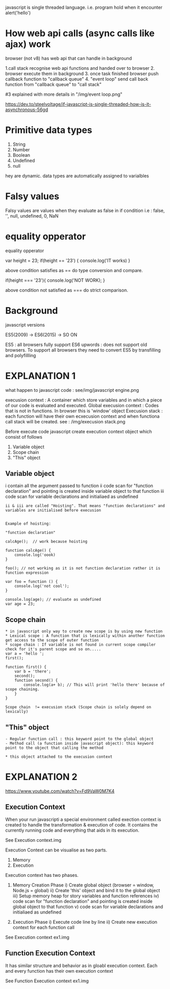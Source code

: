 javascript is single threaded language. i.e. program hold when it encounter alert('hello')

# How web api calls (async calls like ajax) work 

browser (not v8) has web api that can handle in background

1.call stack recognise web api functions and handed over to browser
2. browser execute them in background 
3. once task finished browser push callback function to "callback queue"
4. "event loop" send call back function from "callback queue" to "call stack"

#3 explained with more details in "/img/event loop.png"

https://dev.to/steelvoltage/if-javascript-is-single-threaded-how-is-it-asynchronous-56gd




#  Primitive data types 
1. String
2. Number
3. Boolean
4. Undefined
5. null

hey are dynamic. data types are automatically assigned to varialbles

#  Falsy values 
Falsy values are values when they evaluate as false in if condition
i.e : false, '', null, undefined, 0, NaN

# equality opperator
equality opperator

var height = 23;
if(height == '23') {
    console.log('IT works)
}

above condition satisfies as == do type conversion and compare.


if(height === '23'){
    console.log('NOT WORK);
}

above condition not satisfied as === do strict comparison.

# Background

javascript versions

ES5(2009) -> ES6(2015) -> SO ON

ES5 : all browsers fully support
ES6 upwords : does not support old browsers. To support all browsers they need to convert ES5 by transfilling and polyfillling

#  EXPLANATION 1
what happen to javascript code : see/img/javascript engine.png

execusion context : A container which store variables and in which a piece of our code is evaluated and executed.
Global execusion context : Codes that is not in functions. In browser this is 'window' object
Execusion stack : each function will have their own ecxecusion context and when functiona call stack will be created. see : /img/execusion stack.png

Before execute code javascript create execution context object which consist of follows
1. Variable object
2. Scope chain
3. "This" object

## Variable object
   i contain all the argument passed to function
   ii code scan for "function declaration" and pointing is created inside variable object to that function
   iii code scan for variable declarations and initialiaed as undefined

    ii & iii are called "Hoisting". That means "function declarations" and variables are initialised before execusion


    Example of hoisting:

    "function declaration"

    calcAge();  // work because hoisting

    function calcAge() {
        console.log('oook)
    }

    foo(); // not working as it is not function declaration rather it is function expression

    var foo = function () {
        console.log('not cool');
    }

    console.log(age); // evaluate as undefined
    var age = 23;


## Scope chain

    * in javascript only way to create new scope is by using new function
    * Lexical scope : A function that is lexically within another function get access to the scope of outer function
    * scope chain : If variable is not found in current scope compiler check for it's parent scope and so on.....
    var a = 'hello ';
    first();

    function first() {
        var b = 'there';
        second();
        function second() {
            console.log(a+ b); // This will print 'hello there' because of scope chaining.
        }
    }

    Scope chain  != execusion stack (Scope chain is solely depend on lexically)

## "This" object
    - Regular function call : this keyword point to the global object
    - Method call (a function inside javascript object): this keyword point to the object that calling the method

    * this object attached to the execusion context
    
# EXPLANATION 2

https://www.youtube.com/watch?v=Fd9VaW0M7K4

## Execution Context

When your run javascripti a special environment called exection context is created to handle the transformation & execution of code. It contains the currently running code and everything that aids in its execution.

See Execution context.img

Execution Context can be visualise as two parts.
1. Memory
2. Execution

Execution context has two phases.

1. Memory Creation Phase
    i) Create global object (browser = window, Node.js = global)
    ii) Create 'this' object and bind it to the global object
    iii) Setup memory heap for story variables and function references
    iv) code scan for "function declaration" and pointing is created inside global object to that function
    v) code scan for variable declarations and initialiaed as undefined
 
2. Execution Phase
    i) Execute code line by line
    ii) Create new execution context for each function call
 
See Execution context ex1.img

## Function Execution Context   

It has similar structure and behavior as in gloabl execution context. Each and every function has their own execution context

See Function Execution context ex1.img
